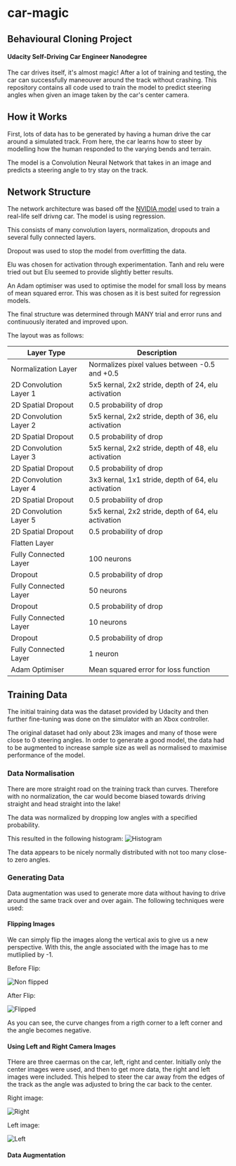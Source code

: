 # car-magic
## Behavioural Cloning Project 
#### Udacity Self-Driving Car Engineer Nanodegree
The car drives itself, it's almost magic! After a lot of training and testing, the car can successfully maneouver around the track without crashing. This repository contains all code used to train the model to predict steering angles when given an image taken by the car's center camera.

## How it Works

First, lots of data has to be generated by having a human drive the car around a simulated track. From here, the car learns how to steer by modelling how the human responded to the varying bends and terrain. 

The model is a Convolution Neural Network that takes in an image and predicts a steering angle to try stay on the track.

## Network Structure

The network architecture was based off the [NVIDIA model](http://images.nvidia.com/content/tegra/automotive/images/2016/solutions/pdf/end-to-end-dl-using-px.pdf) used to train a real-life self drivng car. The model is using regression.

This consists of many convolution layers, normalization, dropouts and several fully connected layers. 

Dropout was used to stop the model from overfitting the data.

Elu was chosen for activation through experimentation. Tanh and relu were tried out but Elu seemed to provide slightly better results.

An Adam optimiser was used to optimise the model for small loss by means of mean squared error. This was chosen as it is best suited for regression models.

The final structure was determined through MANY trial and error runs and continuously iterated and improved upon. 

The layout was as follows:

Layer Type | Description
---------- | -----------
Normalization Layer | Normalizes pixel values between -0.5 and +0.5
2D Convolution Layer 1 | 5x5 kernal, 2x2 stride, depth of 24, elu activation
2D Spatial Dropout | 0.5 probability of drop 
2D Convolution Layer 2 | 5x5 kernal, 2x2 stride, depth of 36, elu activation
2D Spatial Dropout | 0.5 probability of drop 
2D Convolution Layer 3 | 5x5 kernal, 2x2 stride, depth of 48, elu activation
2D Spatial Dropout | 0.5 probability of drop 
2D Convolution Layer 4 | 3x3 kernal, 1x1 stride, depth of 64, elu activation
2D Spatial Dropout | 0.5 probability of drop 
2D Convolution Layer 5 | 5x5 kernal, 2x2 stride, depth of 64, elu activation
2D Spatial Dropout | 0.5 probability of drop 
Flatten Layer | 
Fully Connected Layer | 100 neurons
Dropout | 0.5 probability of drop 
Fully Connected Layer | 50 neurons
Dropout | 0.5 probability of drop 
Fully Connected Layer | 10 neurons 
Dropout | 0.5 probability of drop 	 
Fully Connected Layer | 1 neuron 	
Adam Optimiser | Mean squared error for loss function


## Training Data

The initial training data was the dataset provided by Udacity and then further fine-tuning was done on the simulator with an Xbox controller.

The original dataset had only about 23k images and many of those were close to 0 steering angles. In order to generate a good model, the data had to be augmented to increase sample size as well as normalised to maximise performance of the model.

### Data Normalisation 

There are more straight road on the training track than curves. Therefore with no normalization, the car would become biased towards driving straight and head straight into the lake! 

The data was normalized by dropping low angles with a specified probability. 

This resulted in the following histogram:
![Histogram](histogram.png)

The data appears to be nicely normally distributed with not too many close-to zero angles. 


### Generating Data

Data augmentation was used to generate more data without having to drive around the same track over and over again. The following techniques were used:

#### Flipping Images

We can simply flip the images along the vertical axis to give us a new perspective. With this, the angle associated with the image has to me mutliplied by -1.

Before Flip:

 ![Non flipped](non_flipped.png)

After Flip:

 ![Flipped](flipped.png)

As you can see, the curve changes from a rigth corner to a left corner and the angle becomes negative.

#### Using Left and Right Camera Images

THere are three caermas on the car, left, right and center. Initially only the center images were used, and then to get more data, the right and left images were included. This helped to steer the car away from the edges of the track as the angle was adjusted to bring the car back to the center. 

Right image:

 ![Right](right_image.png)

Left image:

 ![Left](left_image.png)



#### Data Augmentation
